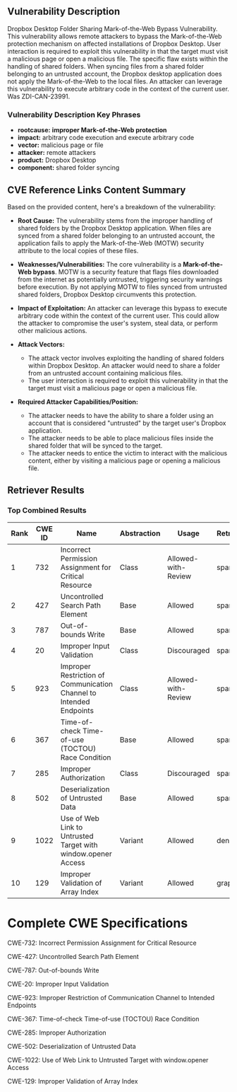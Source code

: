 ## Vulnerability Description
Dropbox Desktop Folder Sharing Mark-of-the-Web Bypass Vulnerability. This vulnerability allows remote attackers to bypass the Mark-of-the-Web protection mechanism on affected installations of Dropbox Desktop. User interaction is required to exploit this vulnerability in that the target must visit a malicious page or open a malicious file. The specific flaw exists within the handling of shared folders. When syncing files from a shared folder belonging to an untrusted account, the Dropbox desktop application does not apply the Mark-of-the-Web to the local files. An attacker can leverage this vulnerability to execute arbitrary code in the context of the current user. Was ZDI-CAN-23991.

### Vulnerability Description Key Phrases
- **rootcause:** **improper Mark-of-the-Web protection**
- **impact:** arbitrary code execution and execute arbitrary code
- **vector:** malicious page or file
- **attacker:** remote attackers
- **product:** Dropbox Desktop
- **component:** shared folder syncing

## CVE Reference Links Content Summary
Based on the provided content, here's a breakdown of the vulnerability:

*   **Root Cause:** The vulnerability stems from the improper handling of shared folders by the Dropbox Desktop application. When files are synced from a shared folder belonging to an untrusted account, the application fails to apply the Mark-of-the-Web (MOTW) security attribute to the local copies of these files.

*   **Weaknesses/Vulnerabilities:** The core vulnerability is a **Mark-of-the-Web bypass**. MOTW is a security feature that flags files downloaded from the internet as potentially untrusted, triggering security warnings before execution. By not applying MOTW to files synced from untrusted shared folders, Dropbox Desktop circumvents this protection.

*   **Impact of Exploitation:** An attacker can leverage this bypass to execute arbitrary code within the context of the current user. This could allow the attacker to compromise the user's system, steal data, or perform other malicious actions.

*   **Attack Vectors:**
    *   The attack vector involves exploiting the handling of shared folders within Dropbox Desktop. An attacker would need to share a folder from an untrusted account containing malicious files.
    *   The user interaction is required to exploit this vulnerability in that the target must visit a malicious page or open a malicious file.

*  **Required Attacker Capabilities/Position:**
    *   The attacker needs to have the ability to share a folder using an account that is considered "untrusted" by the target user's Dropbox application.
    *   The attacker needs to be able to place malicious files inside the shared folder that will be synced to the target.
    *   The attacker needs to entice the victim to interact with the malicious content, either by visiting a malicious page or opening a malicious file.

## Retriever Results

### Top Combined Results

| Rank | CWE ID | Name | Abstraction | Usage  | Retrievers | Individual Scores |
|------|--------|------|-------------|-------|------------|-------------------|
| 1 | 732 | Incorrect Permission Assignment for Critical Resource | Class | Allowed-with-Review | sparse | 0.707 |
| 2 | 427 | Uncontrolled Search Path Element | Base | Allowed | sparse | 0.683 |
| 3 | 787 | Out-of-bounds Write | Base | Allowed | sparse | 0.680 |
| 4 | 20 | Improper Input Validation | Class | Discouraged | sparse | 0.672 |
| 5 | 923 | Improper Restriction of Communication Channel to Intended Endpoints | Class | Allowed-with-Review | sparse | 0.662 |
| 6 | 367 | Time-of-check Time-of-use (TOCTOU) Race Condition | Base | Allowed | sparse | 0.658 |
| 7 | 285 | Improper Authorization | Class | Discouraged | sparse | 0.649 |
| 8 | 502 | Deserialization of Untrusted Data | Base | Allowed | sparse | 0.648 |
| 9 | 1022 | Use of Web Link to Untrusted Target with window.opener Access | Variant | Allowed | dense | 0.546 |
| 10 | 129 | Improper Validation of Array Index | Variant | Allowed | graph | 0.002 |



# Complete CWE Specifications

CWE-732: Incorrect Permission Assignment for Critical Resource

CWE-427: Uncontrolled Search Path Element

CWE-787: Out-of-bounds Write

CWE-20: Improper Input Validation

CWE-923: Improper Restriction of Communication Channel to Intended Endpoints

CWE-367: Time-of-check Time-of-use (TOCTOU) Race Condition

CWE-285: Improper Authorization

CWE-502: Deserialization of Untrusted Data

CWE-1022: Use of Web Link to Untrusted Target with window.opener Access

CWE-129: Improper Validation of Array Index
